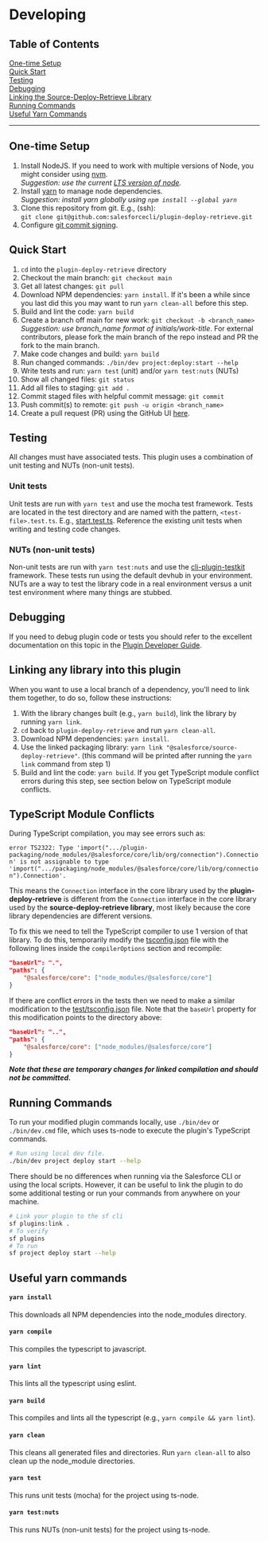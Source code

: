 # Developing

## Table of Contents

[One-time Setup](#one-time-setup)</br>
[Quick Start](#quick-start)</br>
[Testing](#testing)</br>
[Debugging](#debugging)</br>
[Linking the Source-Deploy-Retrieve Library](#linking-the-source-deploy-retrieve-library)</br>
[Running Commands](#running-commands)</br>
[Useful Yarn Commands](#useful-yarn-commands)</br>

<hr>

## One-time Setup

1.  Install NodeJS. If you need to work with multiple versions of Node, you
    might consider using [nvm](https://github.com/creationix/nvm). </br>_Suggestion: use the current [LTS version of node](https://github.com/nodejs/release#release-schedule)._
1.  Install [yarn](https://yarnpkg.com/) to manage node dependencies. </br>_Suggestion: install yarn globally using `npm install --global yarn`_
1.  Clone this repository from git. E.g., (ssh): </br>`git clone git@github.com:salesforcecli/plugin-deploy-retrieve.git`
1.  Configure [git commit signing](https://docs.github.com/en/authentication/managing-commit-signature-verification/signing-commits).

## Quick Start

1.  `cd` into the `plugin-deploy-retrieve` directory
1.  Checkout the main branch: `git checkout main`
1.  Get all latest changes: `git pull`
1.  Download NPM dependencies: `yarn install`. If it's been a while since you last did this you may want to run `yarn clean-all` before this step.
1.  Build and lint the code: `yarn build`
1.  Create a branch off main for new work: `git checkout -b <branch_name>` _Suggestion: use branch_name format of initials/work-title_. For external contributors, please fork the main branch of the repo instead and PR the fork to the main branch.
1.  Make code changes and build: `yarn build`
1.  Run changed commands: `./bin/dev project:deploy:start --help`
1.  Write tests and run: `yarn test` (unit) and/or `yarn test:nuts` (NUTs)
1.  Show all changed files: `git status`
1.  Add all files to staging: `git add .`
1.  Commit staged files with helpful commit message: `git commit`
1.  Push commit(s) to remote: `git push -u origin <branch_name>`
1.  Create a pull request (PR) using the GitHub UI [here](https://github.com/salesforcecli/plugin-deploy-retrieve).

## Testing

All changes must have associated tests. This plugin uses a combination of unit testing and NUTs (non-unit tests).

### Unit tests

Unit tests are run with `yarn test` and use the mocha test framework. Tests are located in the test directory and are named with the pattern, `<test-file>.test.ts`. E.g., [start.test.ts](test/commands/deploy/start.test.ts). Reference the existing unit tests when writing and testing code changes.

### NUTs (non-unit tests)

Non-unit tests are run with `yarn test:nuts` and use the [cli-plugin-testkit](https://github.com/salesforcecli/cli-plugins-testkit) framework. These tests run using the default devhub in your environment. NUTs are a way to test the library code in a real environment versus a unit test environment where many things are stubbed.

## Debugging

If you need to debug plugin code or tests you should refer to the excellent documentation on this topic in the [Plugin Developer Guide](https://github.com/salesforcecli/cli/wiki/Debug-Your-Plugin).

## Linking any library into this plugin

When you want to use a local branch of a dependency, you'll need to link them together, to do so, follow these instructions:

1.  With the library changes built (e.g., `yarn build`), link the library by running `yarn link`.
1.  `cd` back to `plugin-deploy-retrieve` and run `yarn clean-all`.
1.  Download NPM dependencies: `yarn install`.
1.  Use the linked packaging library: `yarn link "@salesforce/source-deploy-retrieve"`. (this command will be printed after running the `yarn link` command from step 1)
1.  Build and lint the code: `yarn build`. If you get TypeScript module conflict errors during this step, see section below on TypeScript module conflicts.

## TypeScript Module Conflicts

During TypeScript compilation, you may see errors such as:

`error TS2322: Type 'import(".../plugin-packaging/node_modules/@salesforce/core/lib/org/connection").Connection' is not assignable to type 'import(".../packaging/node_modules/@salesforce/core/lib/org/connection").Connection'.`

This means the `Connection` interface in the core library used by the **plugin-deploy-retrieve** is different from the `Connection` interface in the core library used by the **source-deploy-retrieve library**, most likely because the core library dependencies are different versions.

To fix this we need to tell the TypeScript compiler to use 1 version of that library. To do this, temporarily modify the [tsconfig.json](tsconfig.json) file with the following lines inside the `compilerOptions` section and recompile:

```json
"baseUrl": ".",
"paths": {
    "@salesforce/core": ["node_modules/@salesforce/core"]
}
```

If there are conflict errors in the tests then we need to make a similar modification to the [test/tsconfig.json](test/tsconfig.json) file. Note that the `baseUrl` property for this modification points to the directory above:

```json
"baseUrl": "..",
"paths": {
    "@salesforce/core": ["node_modules/@salesforce/core"]
}
```

**_Note that these are temporary changes for linked compilation and should not be committed._**

## Running Commands

To run your modified plugin commands locally, use `./bin/dev` or `./bin/dev.cmd` file, which uses ts-node to execute the plugin's TypeScript commands.

```bash
# Run using local dev file.
./bin/dev project deploy start --help
```

There should be no differences when running via the Salesforce CLI or using the local scripts. However, it can be useful to link the plugin to do some additional testing or run your commands from anywhere on your machine.

```bash
# Link your plugin to the sf cli
sf plugins:link .
# To verify
sf plugins
# To run
sf project deploy start --help
```

## Useful yarn commands

#### `yarn install`

This downloads all NPM dependencies into the node_modules directory.

#### `yarn compile`

This compiles the typescript to javascript.

#### `yarn lint`

This lints all the typescript using eslint.

#### `yarn build`

This compiles and lints all the typescript (e.g., `yarn compile && yarn lint`).

#### `yarn clean`

This cleans all generated files and directories. Run `yarn clean-all` to also clean up the node_module directories.

#### `yarn test`

This runs unit tests (mocha) for the project using ts-node.

#### `yarn test:nuts`

This runs NUTs (non-unit tests) for the project using ts-node.
